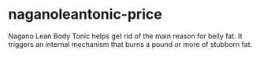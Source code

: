 # naganoleantonic-price
Nagano Lean Body Tonic helps get rid of the main reason for belly fat. It triggers an internal mechanism that burns a pound or more of stubborn fat.
